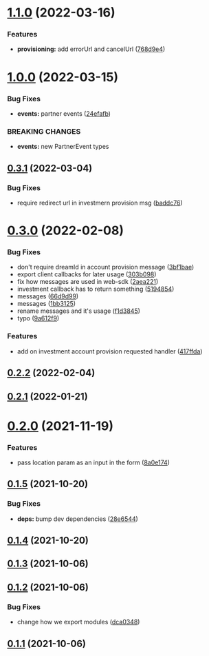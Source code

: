 # [1.1.0](https://github.com/dreamstechnology/dreams-web-sdk/compare/v1.0.0...v1.1.0) (2022-03-16)


### Features

* **provisioning:** add errorUrl and cancelUrl ([768d9e4](https://github.com/dreamstechnology/dreams-web-sdk/commit/768d9e42c357d27715b7b5d0eb5738d127f2d614))

# [1.0.0](https://github.com/dreamstechnology/dreams-web-sdk/compare/v0.3.1...v1.0.0) (2022-03-15)


### Bug Fixes

* **events:** partner events ([24efafb](https://github.com/dreamstechnology/dreams-web-sdk/commit/24efafb516b2ccde40fe986f98c933d83dce1407))


### BREAKING CHANGES

* **events:** new PartnerEvent types

## [0.3.1](https://github.com/dreamstechnology/dreams-web-sdk/compare/v0.3.0...v0.3.1) (2022-03-04)


### Bug Fixes

* require redirect url in investmern provision msg ([baddc76](https://github.com/dreamstechnology/dreams-web-sdk/commit/baddc76344b6774fe29a526b3205baf78c9ec8e8))

# [0.3.0](https://github.com/dreamstechnology/dreams-web-sdk/compare/v0.2.2...v0.3.0) (2022-02-08)


### Bug Fixes

* don't require dreamId in account provision message ([3bf1bae](https://github.com/dreamstechnology/dreams-web-sdk/commit/3bf1baefee05d5628106a697525e222a2e2fb843))
* export client callbacks for later usage ([303b098](https://github.com/dreamstechnology/dreams-web-sdk/commit/303b0982143e64e6d6789a1cfa0d339e08222658))
* fix how messages are used in web-sdk ([2aea221](https://github.com/dreamstechnology/dreams-web-sdk/commit/2aea221cf1c74a6e2b6ebd24e8dff7756a8680ca))
* investment callback has to return something ([5194854](https://github.com/dreamstechnology/dreams-web-sdk/commit/51948543155a7cd1e0a7bff4e64dff9e4ed5eaa6))
* messages ([66d9d99](https://github.com/dreamstechnology/dreams-web-sdk/commit/66d9d9923ebfbc684bfaa1cad9d3e7b90ce2d903))
* messages ([1bb3125](https://github.com/dreamstechnology/dreams-web-sdk/commit/1bb312511e2e4f8d66f4bc1c3e5ddd2cdce5131b))
* rename messages and it's usage ([f1d3845](https://github.com/dreamstechnology/dreams-web-sdk/commit/f1d3845b45fb2c13682e7511abf711ccbb76712f))
* typo ([9a612f9](https://github.com/dreamstechnology/dreams-web-sdk/commit/9a612f911ba1c8f2390af365d14338c506c9e9ae))


### Features

* add on investment account provision requested handler ([417ffda](https://github.com/dreamstechnology/dreams-web-sdk/commit/417ffdaa10d554a03bfe1de1d418e232fd7c311c))

## [0.2.2](https://github.com/dreamstechnology/dreams-web-sdk/compare/v0.2.1...v0.2.2) (2022-02-04)

## [0.2.1](https://github.com/dreamstechnology/dreams-web-sdk/compare/v0.2.0...v0.2.1) (2022-01-21)

# [0.2.0](https://github.com/getdreams/dreams-web-sdk/compare/v0.1.5...v0.2.0) (2021-11-19)


### Features

* pass location param as an input in the form ([8a0e174](https://github.com/getdreams/dreams-web-sdk/commit/8a0e174f3895a3c8110af18a8d3895b3dc639dad))

## [0.1.5](https://github.com/getdreams/dreams-web-sdk/compare/v0.1.4...v0.1.5) (2021-10-20)


### Bug Fixes

* **deps:** bump dev dependencies ([28e6544](https://github.com/getdreams/dreams-web-sdk/commit/28e65440dded7ca4dff0d75b53ca1f55250a7bda))

## [0.1.4](https://github.com/getdreams/dreams-web-sdk/compare/v0.1.3...v0.1.4) (2021-10-20)

## [0.1.3](https://github.com/getdreams/dreams-web-sdk/compare/v0.1.2...v0.1.3) (2021-10-06)

## [0.1.2](https://github.com/getdreams/dreams-web-sdk/compare/v0.1.1...v0.1.2) (2021-10-06)


### Bug Fixes

* change how we export modules ([dca0348](https://github.com/getdreams/dreams-web-sdk/commit/dca03485dcba3935296f47eb0ff7bb39fc622a97))

## [0.1.1](https://github.com/getdreams/dreams-web-sdk/compare/v0.1.0...v0.1.1) (2021-10-06)
